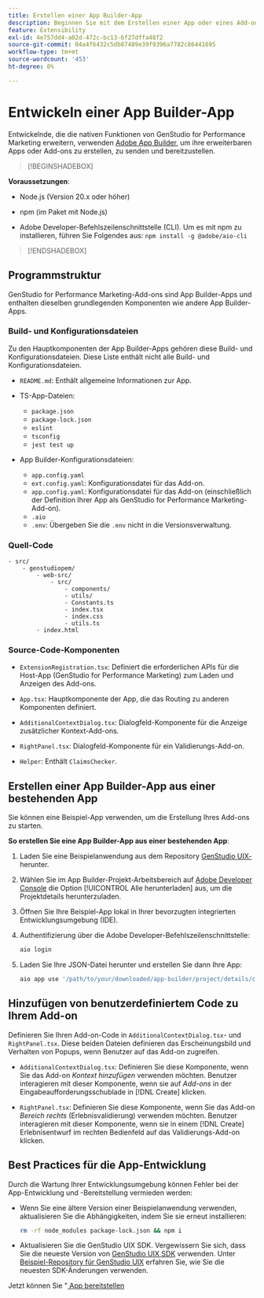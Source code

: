 ```yaml
---
title: Erstellen einer App Builder-App
description: Beginnen Sie mit dem Erstellen einer App oder eines Add-ons zur Erweiterung von GenStudio for Performance Marketing.
feature: Extensibility
exl-id: 4e757dd4-a02d-472c-bc13-6f27dffa48f2
source-git-commit: 04a4f6432c5db87489e39f9396a7782c86441695
workflow-type: tm+mt
source-wordcount: '453'
ht-degree: 0%

---
```


# Entwickeln einer App Builder-App

Entwickelnde, die die nativen Funktionen von GenStudio for Performance Marketing erweitern, verwenden [Adobe App Builder](https://developer.adobe.com/app-builder/), um ihre erweiterbaren Apps oder Add-ons zu erstellen, zu senden und bereitzustellen.

>[!BEGINSHADEBOX]

**Voraussetzungen**:

* Node.js (Version 20.x oder höher)

* npm (im Paket mit Node.js)

* Adobe Developer-Befehlszeilenschnittstelle (CLI). Um es mit npm zu installieren, führen Sie Folgendes aus: `npm install -g @adobe/aio-cli`

>[!ENDSHADEBOX]

## Programmstruktur

GenStudio for Performance Marketing-Add-ons sind App Builder-Apps und enthalten dieselben grundlegenden Komponenten wie andere App Builder-Apps.

### Build- und Konfigurationsdateien

Zu den Hauptkomponenten der App Builder-Apps gehören diese Build- und Konfigurationsdateien. Diese Liste enthält nicht alle Build- und Konfigurationsdateien.

* `README.md`: Enthält allgemeine Informationen zur App.

* TS-App-Dateien:

   * `package.json`
   * `package-lock.json`
   * `eslint`
   * `tsconfig`
   * `jest test up`

* App Builder-Konfigurationsdateien:

   * `app.config.yaml`
   * `ext.config.yaml`: Konfigurationsdatei für das Add-on.
   * `app.config.yaml`: Konfigurationsdatei für das Add-on (einschließlich der Definition Ihrer App als GenStudio for Performance Marketing-Add-on).
   * `.aio`
   * `.env`: Übergeben Sie die `.env` nicht in die Versionsverwaltung.

### Quell-Code

```
- src/
    - genstudiopem/
        - web-src/
            - src/
                - components/
                - utils/
                - Constants.ts
                - index.tsx
                - index.css
                - utils.ts
        - index.html
```

### Source-Code-Komponenten

* `ExtensionRegistration.tsx`: Definiert die erforderlichen APIs für die Host-App (GenStudio for Performance Marketing) zum Laden und Anzeigen des Add-ons.

* `App.tsx`: Hauptkomponente der App, die das Routing zu anderen Komponenten definiert.

* `AdditionalContextDialog.tsx`: Dialogfeld-Komponente für die Anzeige zusätzlicher Kontext-Add-ons.

* `RightPanel.tsx`: Dialogfeld-Komponente für ein Validierungs-Add-on.

* `Helper`: Enthält `ClaimsChecker`.

## Erstellen einer App Builder-App aus einer bestehenden App

Sie können eine Beispiel-App verwenden, um die Erstellung Ihres Add-ons zu starten.

**So erstellen Sie eine App Builder-App aus einer bestehenden App**:

1. Laden Sie eine Beispielanwendung aus dem Repository [GenStudio UIX-](https://github.com/adobe/genstudio-uix-examples) herunter.

1. Wählen Sie im App Builder-Projekt-Arbeitsbereich auf [Adobe Developer Console](https://developer.adobe.com/console/) die Option [!UICONTROL Alle herunterladen] aus, um die Projektdetails herunterzuladen.

1. Öffnen Sie Ihre Beispiel-App lokal in Ihrer bevorzugten integrierten Entwicklungsumgebung (IDE).

1. Authentifizierung über die Adobe Developer-Befehlszeilenschnittstelle:

   ```bash
   aio login
   ```

1. Laden Sie Ihre JSON-Datei herunter und erstellen Sie dann Ihre App:

   ```bash
   aio app use '/path/to/your/downloaded/app-builder/project/details/config.json'
   ```

## Hinzufügen von benutzerdefiniertem Code zu Ihrem Add-on

Definieren Sie Ihren Add-on-Code in `AdditionalContextDialog.tsx`- und `RightPanel.tsx`. Diese beiden Dateien definieren das Erscheinungsbild und Verhalten von Popups, wenn Benutzer auf das Add-on zugreifen.

* `AdditionalContextDialog.tsx`: Definieren Sie diese Komponente, wenn Sie das Add-on _Kontext hinzufügen_ verwenden möchten. Benutzer interagieren mit dieser Komponente, wenn sie auf _Add-ons_ in der Eingabeaufforderungsschublade in [!DNL Create] klicken.

* `RightPanel.tsx`: Definieren Sie diese Komponente, wenn Sie das Add-on _Bereich rechts_ (Erlebnisvalidierung) verwenden möchten. Benutzer interagieren mit dieser Komponente, wenn sie in einem [!DNL Create] Erlebnisentwurf im rechten Bedienfeld auf das Validierungs-Add-on klicken.

## Best Practices für die App-Entwicklung

Durch die Wartung Ihrer Entwicklungsumgebung können Fehler bei der App-Entwicklung und -Bereitstellung vermieden werden:

* Wenn Sie eine ältere Version einer Beispielanwendung verwenden, aktualisieren Sie die Abhängigkeiten, indem Sie sie erneut installieren:

  ```bash
  rm -rf node_modules package-lock.json && npm i
  ```

* Aktualisieren Sie die GenStudio UIX SDK. Vergewissern Sie sich, dass Sie die neueste Version von [GenStudio UIX SDK](https://github.com/adobe/genstudio-uix-sdk) verwenden. Unter [Beispiel-Repository für GenStudio UIX](https://github.com/adobe/genstudio-uix-examples) erfahren Sie, wie Sie die neuesten SDK-Änderungen verwenden.

Jetzt können Sie &quot;[&#x200B; App bereitstellen](deploy-app.md)
